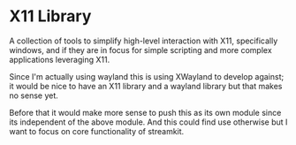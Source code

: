 # X11 Library 
A collection of tools to simplify high-level interaction with X11, specifically
windows, and if they are in focus for simple scripting and more complex
applications leveraging X11.

Since I'm actually using wayland this is using XWayland to develop against; it
would be nice to have an X11 library and a wayland library but that makes no
sense yet. 

Before that it would make more sense to push this as its own module since its
independent of the above module. And this could find use otherwise but I want to
focus on core functionality of streamkit.
